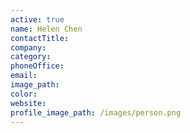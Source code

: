 ```yaml
---
active: true
name: Helen Chen
contactTitle:
company:
category:
phoneOffice:
email:
image_path:
color:
website:
profile_image_path: /images/person.png
---
```

